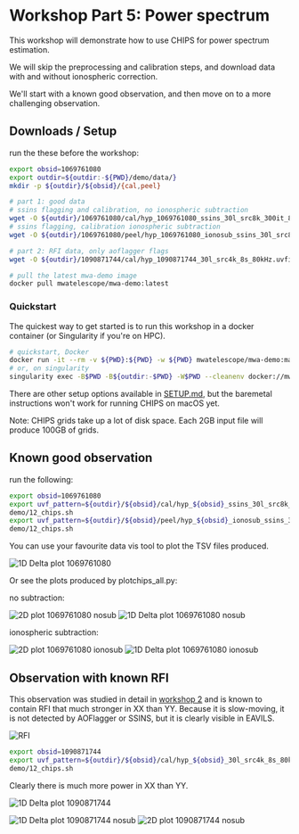 # Workshop Part 5: Power spectrum

This workshop will demonstrate how to use CHIPS for power spectrum estimation.

We will skip the preprocessing and calibration steps, and download data with and without ionospheric correction.

We'll start with a known good observation, and then move on to a more challenging observation.

## Downloads / Setup

run the these before the workshop:

```bash
export obsid=1069761080
export outdir=${outdir:-${PWD}/demo/data/}
mkdir -p ${outdir}/${obsid}/{cal,peel}

# part 1: good data
# ssins flagging and calibration, no ionospheric subtraction
wget -O ${outdir}/1069761080/cal/hyp_1069761080_ssins_30l_src8k_300it_8s_80kHz.uvfits https://projects.pawsey.org.au/high0.uvfits/hyp_1069761080_ssins_30l_src8k_300it_8s_80kHz.uvfits
# ssins flagging, calibration ionospheric subtraction
wget -O ${outdir}/1069761080/peel/hyp_1069761080_ionosub_ssins_30l_src8k_300it_8s_80kHz_i1000.uvfits https://projects.pawsey.org.au/high0.uvfits/hyp_1069761080_ionosub_ssins_30l_src8k_300it_8s_80kHz_i1000.uvfits

# part 2: RFI data, only aoflagger flags
wget -O ${outdir}/1090871744/cal/hyp_1090871744_30l_src4k_8s_80kHz.uvfits https://projects.pawsey.org.au/high0.uvfits/hyp_1090871744_30l_src4k_8s_80kHz.uvfits

# pull the latest mwa-demo image
docker pull mwatelescope/mwa-demo:latest
```

### Quickstart

The quickest way to get started is to run this workshop in a docker container
(or Singularity if you're on HPC).

```bash
# quickstart, Docker
docker run -it --rm -v ${PWD}:${PWD} -w ${PWD} mwatelescope/mwa-demo:main
# or, on singularity
singularity exec -B$PWD -B${outdir:-$PWD} -W$PWD --cleanenv docker://mwatelescope/mwa-demo:latest /bin/bash
```

There are other setup options available in [SETUP.md](SETUP.md), but the baremetal instructions
won't work for running CHIPS on macOS yet.

Note: CHIPS grids take up a lot of disk space.
Each 2GB input file will produce 100GB of grids.

## Known good observation

run the following:

```bash
export obsid=1069761080
export uvf_pattern=${outdir}/${obsid}/cal/hyp_${obsid}_ssins_30l_src8k_300it_8s_80kHz.uvfits
demo/12_chips.sh
export uvf_pattern=${outdir}/${obsid}/peel/hyp_${obsid}_ionosub_ssins_30l_src8k_300it_8s_80kHz_i1000.uvfits
demo/12_chips.sh
```

You can use your favourite data vis tool to plot the TSV files produced.

![1D Delta plot 1069761080](./imgs/1D%20Delta%201069761080.png)

Or see the plots produced by plotchips_all.py:

no subtraction:

![2D plot 1069761080 nosub](./demo/data/1069761080/ps/chips2D_xx+yy_hyp_1069761080_ssins_30l_src8k_300it_8s_80kHz_crosspower.png)
![1D Delta plot 1069761080 nosub](./demo/data/1069761080/ps/chips1D_xx+yy_hyp_1069761080_ssins_30l_src8k_300it_8s_80kHz.png)

ionospheric subtraction:

![2D plot 1069761080 ionosub](./demo/data/1069761080/ps/chips2D_xx+yy_hyp_1069761080_ionosub_ssins_30l_src8k_300it_8s_80kHz_i1000_crosspower.png)
![1D Delta plot 1069761080 ionosub](./demo/data/1069761080/ps/chips1D_xx+yy_hyp_1069761080_ionosub_ssins_30l_src8k_300it_8s_80kHz_i1000.png)

## Observation with known RFI

This observation was studied in detail in [workshop 2](WORKSHOP_02.md#1090871744-channel-137---slow-moving-tv) and is known to contain RFI that much stronger
in XX than YY. Because it is slow-moving, it is not detected by AOFlagger or SSINS, but
it is clearly visible in EAVILS.

![RFI](./demo/data/1090871744/raw/1090871744.cross.ch137.spectrum.png)

```bash
export obsid=1090871744
export uvf_pattern=${outdir}/${obsid}/cal/hyp_${obsid}_30l_src4k_8s_80kHz.uvfits
demo/12_chips.sh
```

Clearly there is much more power in XX than YY.

![1D Delta plot 1090871744](./imgs/1D%20Delta%201090871744.png)

![1D Delta plot 1090871744 nosub](./demo/data/1090871744/ps/chips1D_xx+yy_hyp_1090871744_30l_src4k_8s_80kHz.png)
![2D plot 1090871744 nosub](./demo/data/1090871744/ps/chips2D_xx+yy_hyp_1090871744_30l_src4k_8s_80kHz_crosspower.png)
